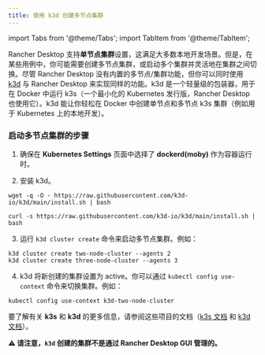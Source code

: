 ```yaml
---
title: 使用 k3d 创建多节点集群
---
```


import Tabs from '@theme/Tabs';
import TabItem from '@theme/TabItem';

Rancher Desktop 支持**单节点集群**设置，这满足大多数本地开发场景。但是，在某些用例中，你可能需要创建多节点集群，或启动多个集群并灵活地在集群之间切换。尽管 Rancher Desktop 没有内置的多节点/集群功能，但你可以同时使用 [k3d](https://k3d.io) 与 Rancher Desktop 来实现同样的功能。k3d 是一个轻量级的包装器，用于在 Docker 中运行 k3s（一个最小化的 Kubernetes 发行版，Rancher Desktop 也使用它）。k3d 能让你轻松在 Docker 中创建单节点和多节点 k3s 集群（例如用于 Kubernetes 上的本地开发）。

### 启动多节点集群的步骤

1. 确保在 **Kubernetes Settings** 页面中选择了 **dockerd(moby)** 作为容器运行时。

2. 安装 k3d。

<Tabs groupId="installation-approach">
  <TabItem value="wget" default>

```
wget -q -O - https://raw.githubusercontent.com/k3d-io/k3d/main/install.sh | bash
```

</TabItem>
  <TabItem value="curl">

```
curl -s https://raw.githubusercontent.com/k3d-io/k3d/main/install.sh | bash
```

</TabItem>
</Tabs>

3. 运行 `k3d cluster create` 命令来启动多节点集群。例如：

```
k3d cluster create two-node-cluster --agents 2
k3d cluster create three-node-cluster --agents 3
```

4. k3d 将新创建的集群设置为 active。你可以通过 `kubectl config use-context` 命令来切换集群。例如：

```
kubectl config use-context k3d-two-node-cluster
```
要了解有关 **k3s** 和 **k3d** 的更多信息，请参阅这些项目的文档（[k3s 文档](https://rancher.com/docs/k3s/latest/en/) 和 [k3d 文档](https://k3d.io/)）。

**:warning: 请注意，`k3d` 创建的集群不是通过 Rancher Desktop GUI 管理的。**
